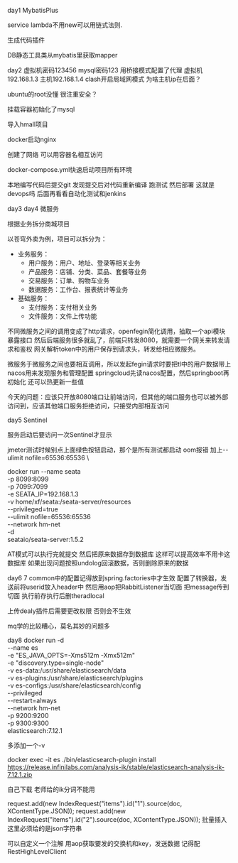 day1 MybatisPlus

service lambda不用new可以用链式法则.

生成代码插件

DB静态工具类从mybatis里获取mapper

day2
虚拟机密码123456 mysql密码123 用桥接模式配置了代理 虚拟机192.168.1.3 主机192.168.1.4 clash开启局域网模式   为啥主机ip在后面？

ubuntu的root没懂 很注重安全？

挂载容器初始化了mysql

导入hmall项目

docker启动nginx

创建了网络 可以用容器名相互访问

docker-compose.yml快速启动项目所有环境

本地编写代码后提交git 发现提交后对代码重新编译 跑测试 然后部署 这就是devops吗 后面再看看自动化测试和jenkins

day3 day4 微服务

根据业务拆分商城项目

以苍穹外卖为例，项目可以拆分为：
- 业务服务：
    - 用户服务：用户、地址、登录等相关业务
    - 产品服务：店铺、分类、菜品、套餐等业务
    - 交易服务：订单、购物车业务
    - 数据服务：工作台、报表统计等业务
- 基础服务：
    - 支付服务：支付相关业务
    - 文件服务：文件上传功能


不同微服务之间的调用变成了http请求，openfegin简化调用，抽取一个api模块暴露接口
然后后端服务很多就乱了，前端只转发8080，就需要一个网关来转发请求和鉴权
网关解析token中的用户保存到请求头，转发给相应微服务。

微服务于微服务之间也要相互调用，所以发起fegin请求时要把tl中的用户数据带上
nacos用来发现服务和管理配置
springcloud先读nacos配置，然后springboot再初始化
还可以热更新一些值

今天的问题：应该只开放8080端口让前端访问，但其他的端口服务也可以被外部访问到，应该其他端口服务拒绝访问，只接受内部相互访问

day5 Sentinel

服务启动后要访问一次Sentinel才显示

jmeter测试时候别点上面绿色按钮启动，那个是所有测试都启动
oom报错 加上--ulimit nofile=65536:65536 \

docker run --name seata \
-p 8099:8099 \
-p 7099:7099 \
-e SEATA_IP=192.168.1.3 \
-v home/xf/seata:/seata-server/resources \
--privileged=true \
--ulimit nofile=65536:65536 \
--network hm-net \
-d \
seataio/seata-server:1.5.2

AT模式可以执行完就提交 然后把原来数据存到数据库 这样可以提高效率不用卡这数据库 如果出现问题按照undolog回滚数据，否则删除原来的数据

day6 7
common中的配置记得放到spring.factories中才生效
配置了转换器，发送前将userid放入header中
然后用aop把RabbitListener当切面 把message传到切面 执行前存执行后删theradlocal

上传dealy插件后需要更改权限 否则会不生效

mq学的比较糟心，莫名其妙的问题多

day8
docker run -d \
--name es \
-e "ES_JAVA_OPTS=-Xms512m -Xmx512m" \
-e "discovery.type=single-node" \
-v es-data:/usr/share/elasticsearch/data \
-v es-plugins:/usr/share/elasticsearch/plugins \
-v es-configs:/usr/share/elasticsearch/config \
--privileged \
--restart=always \
--network hm-net \
-p 9200:9200 \
-p 9300:9300 \
elasticsearch:7.12.1

多添加一个-v

docker exec -it es ./bin/elasticsearch-plugin  install https://release.infinilabs.com/analysis-ik/stable/elasticsearch-analysis-ik-7.12.1.zip

自己下载 老师给的ik分词不能用

request.add(new IndexRequest("items").id("1").source(doc, XContentType.JSON));
request.add(new IndexRequest("items").id("2").source(doc, XContentType.JSON));
批量插入这里必须给的是json字符串

可以自定义一个注解 用aop获取要发的交换机和key，发送数据
记得配RestHighLevelClient